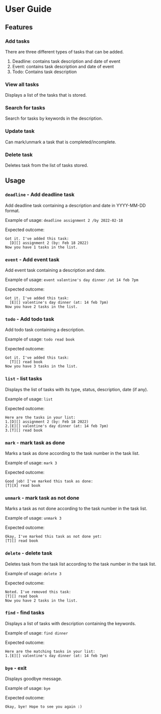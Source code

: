 # User Guide

## Features 

### Add tasks

There are three different types of tasks that can be added.
1. Deadline: contains task description and date of event
2. Event: contains task description and date of event
3. Todo: Contains task description

### View all tasks
Displays a list of the tasks that is stored.

### Search for tasks
Search for tasks by keywords in the description.

### Update task 
Can mark/unmark a task that is completed/incomplete.

### Delete task
Deletes task from the list of tasks stored.

## Usage

### `deadline` - Add deadline task

Add deadline task containing a description and date in YYYY-MM-DD format.

Example of usage: `deadline assignment 2 /by 2022-02-18`

Expected outcome:
```
Got it. I've added this task:
  [D][] assignment 2 (by: Feb 18 2022)
Now you have 1 tasks in the list.
```

### `event` - Add event task

Add event task containing a description and date.

Example of usage: `event valentine's day dinner /at 14 feb 7pm`

Expected outcome:
```
Got it. I've added this task:
  [E][] valentine's day dinner (at: 14 feb 7pm)
Now you have 2 tasks in the list.
```

### `todo` - Add todo task

Add todo task containing a description.

Example of usage: `todo read book`

Expected outcome:
```
Got it. I've added this task:
  [T][] read book
Now you have 3 tasks in the list.
```

### `list` - list tasks

Displays the list of tasks with its type, status, description, date (if any).

Example of usage: `list`

Expected outcome:
```
Here are the tasks in your list:
1.[D][] assignment 2 (by: Feb 18 2022)
2.[E][] valentine's day dinner (at: 14 feb 7pm)
3.[T][] read book
```

### `mark` - mark task as done

Marks a task as done according to the task number in the task list.

Example of usage: `mark 3`

Expected outcome:
```
Good job! I've marked this task as done:
[T][X] read book
```

### `unmark` - mark task as not done

Marks a task as not done according to the task number in the task list.

Example of usage: `unmark 3`

Expected outcome:
```
Okay, I've marked this task as not done yet:
[T][] read book
```

### `delete` - delete task 

Deletes task from the task list according to the task number in the task list.

Example of usage: `delete 3`

Expected outcome:
```
Noted. I've removed this task:
[T][] read book
Now you have 2 tasks in the list.
```

### `find` - find tasks

Displays a list of tasks with description containing the keywords.

Example of usage: `find dinner`

Expected outcome:
```
Here are the matching tasks in your list:
1.[E][] valentine's day dinner (at: 14 feb 7pm)
```

### `bye` - exit

Displays goodbye message.

Example of usage: `bye`

Expected outcome:
```
Okay, bye! Hope to see you again :)
```




